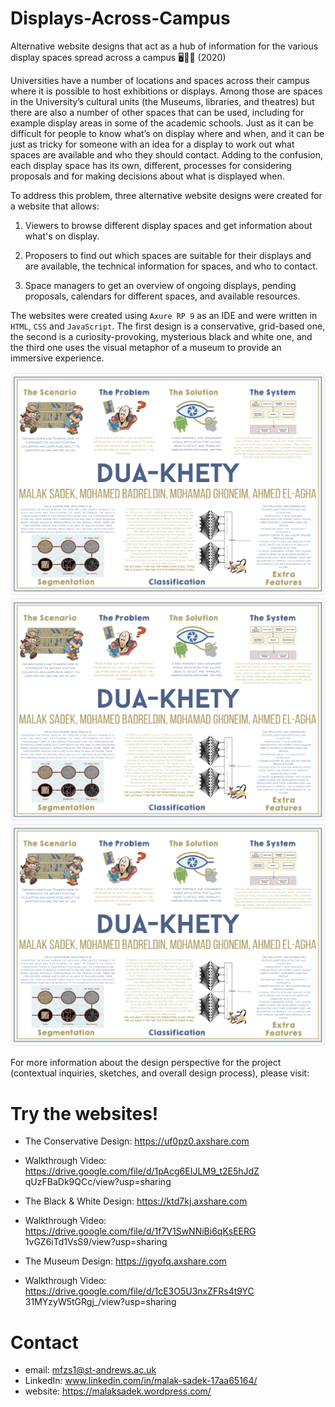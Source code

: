 # Displays-Across-Campus
Alternative website designs that act as a hub of information for the various display spaces spread across a campus 🖥️🧑‍🏫 (2020)

Universities have a number of locations and spaces across their campus where it is possible to host exhibitions or displays. Among those are spaces in the University’s cultural units (the Museums, libraries, and theatres) but there are also a number of other spaces that can be used, including for example display areas in some of the academic schools. Just as it can be difficult for people to know what’s on display where and when, and it can be just as tricky for someone with an idea for a display to work out what spaces are available and who they should contact. Adding to the confusion, each display space has its own, different, processes for considering proposals and for making decisions about what is displayed when.

To address this problem, three alternative website designs were created for a website that allows:

1. Viewers to browse different display spaces and get information about what's on display.

2. Proposers to find out which spaces are suitable for their displays and are available, the technical information for spaces, and who to contact.

3. Space managers to get an overview of ongoing displays, pending proposals, calendars for different spaces, and available resources.

The websites were created using `Axure RP 9` as an IDE and were written in `HTML`, `CSS` and `JavaScript`. The first design is a conservative, grid-based one, the second is a curiosity-provoking, mysterious black and white one, and the third one uses the visual metaphor of a museum to provide an immersive experience.

![picture alt](https://github.com/MalakSadek/Dua-Khety/blob/master/Thesis%20Poster.png "Thesis Poster")
![picture alt](https://github.com/MalakSadek/Dua-Khety/blob/master/Thesis%20Poster.png "Thesis Poster")
![picture alt](https://github.com/MalakSadek/Dua-Khety/blob/master/Thesis%20Poster.png "Thesis Poster")

For more information about the design perspective for the project (contextual inquiries, sketches, and overall design process), please visit: 

# Try the websites!

* The Conservative Design: https://uf0pz0.axshare.com 

* Walkthrough Video: https://drive.google.com/file/d/1pAcg6EIJLM9_t2E5hJdZ qUzFBaDk9QCc/view?usp=sharing

* The Black & White Design: https://ktd7kj.axshare.com
* Walkthrough Video: https://drive.google.com/file/d/1f7V1SwNNiBi6qKsEERG 1vGZ6iTd1VsS9/view?usp=sharing

* The Museum Design: https://igyofq.axshare.com
* Walkthrough Video: https://drive.google.com/file/d/1cE3O5U3nxZFRs4t9YC 31MYzyW5tGRgj_/view?usp=sharing

# Contact

* email: mfzs1@st-andrews.ac.uk
* LinkedIn: www.linkedin.com/in/malak-sadek-17aa65164/
* website: https://malaksadek.wordpress.com/
